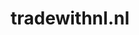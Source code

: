 ---
layout: post
title:  "tradewithnl.nl"
internal_url:  "/data/tradewithnl.nl.html"
categories: dutchgov
---